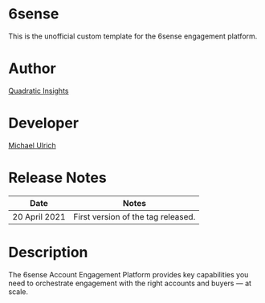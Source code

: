 # 6sense 

This is the unofficial custom template for the 6sense engagement platform.

# Author

[Quadratic Insights](https://quadraticinsights.com/) 

# Developer 

[Michael Ulrich](https://github.com/Mikeulrich75)

# Release Notes
	
| Date  | Notes |
|-------|-------|
| 20 April 2021  | First version of the tag released. |
	
# Description

The 6sense Account Engagement Platform provides key capabilities you need to orchestrate engagement with the right accounts and buyers — at scale.
